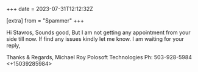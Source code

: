 +++
date = 2023-07-31T12:12:32Z

[extra]
from = "Spammer"
+++

Hi Stavros,
Sounds good,
But I am not getting any appointment from your side till now.
If find any issues kindly let me know.
I am waiting for your reply,

Thanks & Regards,
Michael Roy
Polosoft Technologies
Ph: 503-928-5984 <+15039285984>
